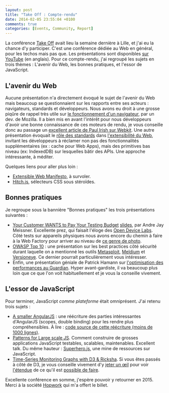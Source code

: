 ```yaml
---
layout: post
title: "Take Off : Compte-rendu"
date: 2014-02-05 23:55:04 +0100
comments: true
categories: [Events, Community, Report]
---
```


La conférence [Take Off](http://takeoffconf.com/2014) avait lieu la semaine dernière à Lille, et j'ai eu la chance d'y participer. C'est une conférence dédiée au Web en général, pour les techos mais pas que. Les présentations sont disponibles [sur YouTube](https://www.youtube.com/user/takeoffconference) (en anglais). Pour ce compte-rendu, j'ai regroupé les sujets en trois thèmes : L'avenir du Web, les bonnes pratiques, et l'essor de JavaScript.

<!-- more -->

## L'avenir du Web

Aucune présentation n'a directement évoqué le sujet de l'avenir du Web mais beaucoup se questionnaient sur les rapports entre ses acteurs : navigateurs, standards et développeurs. Nous avons eu droit à une grosse piqûre de rappel très utile sur [le fonctionnement d'un navigateur](http://paulrouget.com/takeoff2014), par un dev. de Mozilla. Il a bien mis en avant l'intérêt pour nous développeurs d'avoir une bonne connaissance de ces moteurs de rendu, je vous conseille donc au passage un [excellent article de Paul Irish sur Webkit](http://www.paulirish.com/2013/webkit-for-developers/). Une autre présentation évoquait le [rôle des standards](https://www.youtube.com/watch?v=vatY9oDLk1A) dans [l'extensibilité du Web](http://berjon.com/presentations/20140130-own-adventure-web-takeoff/#/), invitant les développeurs à réclamer non pas des fonctionnalités supplémentaires (ex : cache pour Web Apps), mais des primitives bas niveau (ex: IndexedDB) sur lesquelles bâtir des APIs. Une approche intéressante, à méditer.

Quelques liens pour aller plus loin :

* [Extensible Web Manifesto](http://extensiblewebmanifesto.org/), à survoler.
* [Hitch.js](http://extensiblewebmanifesto.org/), sélecteurs CSS sous stéroïdes.

## Bonnes pratiques

Je regroupe sous la bannière "Bonnes pratiques" les trois présentations suivantes :

* [Your Customer WANTS to Pay Your Testing Budget](https://www.youtube.com/watch?v=fxe2pH0cTXc) [slides](https://speakerdeck.com/klickass/your-customers-want-to-pay-your-testing-budget), par Andre Jay Meissner. Excellente prez, qui faisait l'éloge des [Open Device Labs](http://opendevicelab.com/). Côté tests sur appareils physiques nous avons encore du chemin à faire à la Web Factory pour arriver au niveau de [ce genre de photo](https://devicelab.fi/).
* [OWASP Top 10](https://www.owasp.org/index.php/Category:OWASP_Top_Ten_Project) : une présentation sur les best practices côté sécurité durant laquelle on a mentionné les outils [Metasploit](http://www.metasploit.com/), [Meldium](https://www.meldium.com/) et [Versioneye](https://github.com/versioneye/). Ce dernier pourrait particulièrement vous intéresser.
* Enfin, une présentation géniale de Patrick Hamann sur [l'optimisation des performances au Guardian](https://speakerdeck.com/patrickhamann/css-and-the-critical-path). Hyper avant-gardiste, il va beaucoup plus loin que ce que l'on voit habituellement et je vous la conseille vivement.

## L'essor de JavaScript

Pour terminer, JavaScript _comme plateforme_ était omniprésent. J'ai retenu trois sujets :

* [A smaller AngularJS](https://rawgithub.com/timruffles/cute-talk/master/index.html#/) : une réécriture des parties intéressantes d'AngularJS (scopes, double binding) pour les rendre plus compréhensibles. À lire : [code source de cette réécriture (moins de 1000 lignes)](http://timruffles.github.io/cute/).
* [Patterns for Large scale JS](https://speakerdeck.com/kimjoar/patterns-of-large-scale-javascript-applications-1). Comment construire de grosses applications JavaScript testables, scalables, maintenables. Excellent talk. Du même hauteur : [Superhero.js](http://superherojs.com/), une mine de ressources sur JavaScript.
* [Time-Series Monitoring Graphs with D3 & Ricksha](http://www.slideshare.net/byrichardpowell/timeseries-monitoring-graphs-with-d3-rickshaw). Si vous êtes passés à côté de D3, je vous conseille vivement d'y [jeter un œil](https://d3js.org) pour voir [l'étendue](http://bl.ocks.org/mbostock/4063318) de ce qu'il est [possible de faire](https://www.theguardian.com/info/2017/feb/05/removed-interactive).

Excellente conférence en somme, j'espère pouvoir y retourner en 2015. Merci à la société [Hopwork](http://www.hopwork.com/) qui m'a offert le billet.
